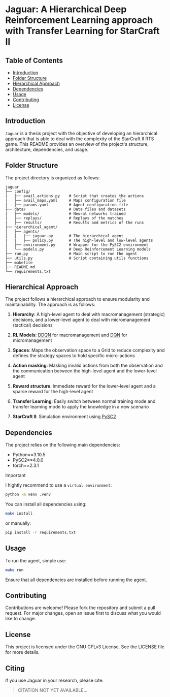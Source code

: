 # Jaguar: A Hierarchical Deep Reinforcement Learning approach with Transfer Learning for StarCraft II

## Table of Contents
- [Introduction](#introduction)
- [Folder Structure](#folder-structure)
- [Hierarchical Approach](#hierarchical-approach)
- [Dependencies](#dependencies)
- [Usage](#usage)
- [Contributing](#contributing)
- [License](#license)

## Introduction
``Jaguar`` is a thesis project with the objective of developing an hierarchical approach that is able to deal with the complexity of the StarCraft II RTS game. This README provides an overview of the project's structure, architecture, dependencies, and usage.

## Folder Structure
The project directory is organized as follows:
```
jaguar
├── config/
|   ├── avail_actions.py    # Script that creates the actions
|   ├── avail_maps.yaml     # Maps configuration file
|   ├── params.yaml         # Agent configuration file
├── data/                   # Data files and datasets
|   ├── models/             # Neural networks trained
|   ├── replays/            # Replays of the matches
|   ├── results/            # Results and metrics of the runs
├── hierarchical_agent/
│   ├── agents/         
|   |   ├── jaguar.py       # The hierarchical agent
|   |   ├── policy.py       # The high-level and low-level agents
│   ├── environment.py      # Wrapper for the PySC2 environment
│   └── models.py           # Deep Reinforcement Learning models
├── run.py                  # Main script to run the agent
├── utils.py                # Script containing utils functions
├── makefile                
├── README.md           
└── requirements.txt
```

## Hierarchical Approach
The project follows a hierarchical approach to ensure modularity and maintainability. The approach is as follows:

1. **Hierarchy**: A high-level agent to deal with macromanagement (strategic) decisions, and a lower-level agent to deal with micromanagement (tactical) decisions

2. **RL Models**: [DDQN](https://arxiv.org/abs/1509.06461) for macromanagement and [DQN](https://arxiv.org/abs/1312.5602) for micromanagement

3. **Spaces**: Maps the observation space to a Grid to reduce complexity and defines the strategy spaces to hold specific micro-actions

4. **Action masking**: Masking invalid actions from both the observation and the communication between the high-level agent and the lower-level agent

5. **Reward structure**: Immediate reward for the lower-level agent and a sparse reward for the high-level agent

6. **Transfer Learning**: Easily switch between normal training mode and transfer learning mode to apply the knowledge in a new scenario

7. **StarCraft II**: Simulation environment using [PySC2](https://github.com/google-deepmind/pysc2)

## Dependencies
The project relies on the following main dependencies:
- Python==3.10.5
- PySC2==4.0.0
- torch==2.3.1

> [!IMPORTANT]
> I hightly recommend to use a `virtual environment`:
> ```sh
> python -m venv .venv
> ```

You can install all dependencies using:

```sh
make install
```
or manually:

```sh
pip install -r requirements.txt
```

## Usage
To run the agent, simple use:
```sh
make run
```
Ensure that all dependencies are installed before running the agent.

## Contributing
Contributions are welcome! Please fork the repository and submit a pull request. For major changes, open an issue first to discuss what you would like to change.

## License
This project is licensed under the GNU GPLv3 License. See the LICENSE file for more details.

## Citing
If you use Jaguar in your research, please cite:

> CITATION NOT YET AVAILABLE...
